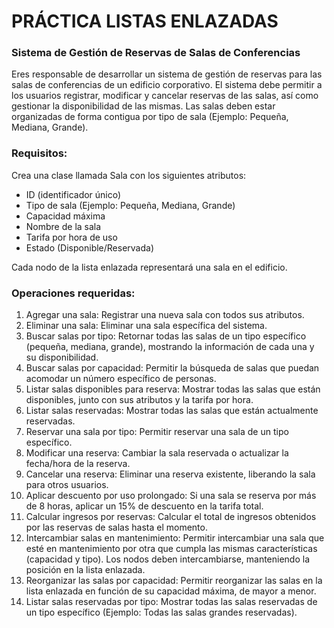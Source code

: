 # PRÁCTICA LISTAS ENLAZADAS

### Sistema de Gestión de Reservas de Salas de Conferencias

Eres responsable de desarrollar un sistema de gestión de reservas para las salas de 
conferencias de un edificio corporativo. El sistema debe permitir a los usuarios 
registrar, modificar y cancelar reservas de las salas, así como gestionar la 
disponibilidad de las mismas. Las salas deben estar organizadas de forma contigua 
por tipo de sala (Ejemplo: Pequeña, Mediana, Grande).

### Requisitos:

Crea una clase llamada Sala con los siguientes atributos:

- ID (identificador único)
- Tipo de sala (Ejemplo: Pequeña, Mediana, Grande)
- Capacidad máxima
- Nombre de la sala
- Tarifa por hora de uso
- Estado (Disponible/Reservada)

Cada nodo de la lista enlazada representará una sala en el edificio.

### Operaciones requeridas: 

1. Agregar una sala: Registrar una nueva sala con todos sus atributos.
2. Eliminar una sala: Eliminar una sala específica del sistema.
3. Buscar salas por tipo: Retornar todas las salas de un tipo específico 
(pequeña, mediana, grande), mostrando la información de cada una y su 
disponibilidad.
4. Buscar salas por capacidad: Permitir la búsqueda de salas que puedan 
acomodar un número específico de personas.
5. Listar salas disponibles para reserva: Mostrar todas las salas que están 
disponibles, junto con sus atributos y la tarifa por hora.
6. Listar salas reservadas: Mostrar todas las salas que están actualmente 
reservadas.
7. Reservar una sala por tipo: Permitir reservar una sala de un tipo específico.
8. Modificar una reserva: Cambiar la sala reservada o actualizar la fecha/hora 
de la reserva.
9. Cancelar una reserva: Eliminar una reserva existente, liberando la sala para 
otros usuarios.
10. Aplicar descuento por uso prolongado: Si una sala se reserva por más de 
8 horas, aplicar un 15% de descuento en la tarifa total.
11. Calcular ingresos por reservas: Calcular el total de ingresos obtenidos por 
las reservas de salas hasta el momento.
12. Intercambiar salas en mantenimiento: Permitir intercambiar una sala que 
esté en mantenimiento por otra que cumpla las mismas características 
(capacidad y tipo). Los nodos deben intercambiarse, manteniendo la posición 
en la lista enlazada.
13. Reorganizar las salas por capacidad: Permitir reorganizar las salas en la 
lista enlazada en función de su capacidad máxima, de mayor a menor.
14. Listar salas reservadas por tipo: Mostrar todas las salas reservadas de un 
tipo específico (Ejemplo: Todas las salas grandes reservadas).
